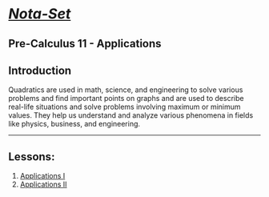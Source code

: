 # [***Nota-Set***](index.md)
## Pre-Calculus 11 - Applications
## **Introduction**

Quadratics are used in math, science, and engineering to solve various problems and find important points on graphs and are used to describe real-life situations and solve problems involving maximum or minimum values. They help us understand and analyze various phenomena in fields like physics, business, and engineering.

---

## **Lessons**:

1. [Applications I](../../Notes/PC11/Quadratics/Applications/Lesson%201%20(Applications%20Part%201).html)
2. [Applications II](../../Notes/PC11/Quadratics/Applications/Lesson%202%20(Applications%20Part%202).html)

<link rel="stylesheet" href="https://cdnjs.cloudflare.com/ajax/libs/font-awesome/6.3.0/css/all.min.css">
